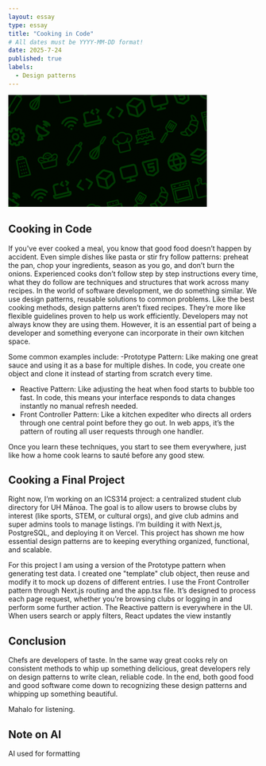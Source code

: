 ```yaml
---
layout: essay
type: essay
title: "Cooking in Code"
# All dates must be YYYY-MM-DD format!
date: 2025-7-24
published: true
labels:
  - Design patterns
---
```


<div class="text-center mt-5 mb-5">
  <img src="../img/cookingcode.png" width="400px" class="img-fluid rounded" alt="Cooking image">
</div>



## Cooking in Code

If you've ever cooked a meal, you know that good food doesn’t happen by accident. Even simple dishes like pasta or stir fry follow patterns: preheat the pan, chop your ingredients, season as you go, and don’t burn the onions. Experienced cooks don’t follow step by step instructions every time, what they do follow are techniques and structures that work across many recipes.
In the world of software development, we do something similar. We use design patterns, reusable solutions to common problems. Like the best cooking methods, design patterns aren’t fixed recipes. They’re more like flexible guidelines proven to help us work efficiently. Developers may not always know they are using them. However, it is an essential part of being a developer and something everyone can incorporate in their own kitchen space.

Some common examples include:
-Prototype Pattern: Like making one great sauce and using it as a base for multiple dishes. In code, you create one object and clone it instead of starting from scratch every time.
- Reactive Pattern: Like adjusting the heat when food starts to bubble too fast. In code, this means your interface responds to data changes instantly no manual refresh needed.
- Front Controller Pattern: Like a kitchen expediter who directs all orders through one central point before they go out. In web apps, it’s the pattern of routing all user requests through one handler.

Once you learn these techniques, you start to see them everywhere, just like how a home cook learns to sauté before any good stew.

## Cooking a Final Project 

Right now, I’m working on an ICS314 project: a centralized student club directory for UH Mānoa. The goal is to allow users to browse clubs by interest (like sports, STEM, or cultural orgs), and give club admins and super admins tools to manage listings. I’m building it with Next.js, PostgreSQL, and deploying it on Vercel. This project has shown me how essential design patterns are to keeping everything organized, functional, and scalable. 

For this project I am using a version of the Prototype pattern when generating test data. I created one "template" club object, then reuse and modify it to mock up dozens of different entries. I use the Front Controller pattern through Next.js routing and the app.tsx file. It’s designed to process each page request, whether you're browsing clubs or logging in and perform some further action. The Reactive pattern is everywhere in the UI. When users search or apply filters, React updates the view instantly


## Conclusion

Chefs are developers of taste. In the same way great cooks rely on consistent methods to whip up something delicious, great developers rely on design patterns to write clean, reliable code. In the end, both good food and good software come down to recognizing these design patterns and whipping up something beautiful. 

Mahalo for listening.




## Note on AI

AI used for formatting
